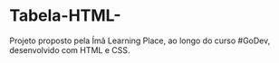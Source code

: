 # Tabela-HTML-
Projeto proposto pela Ímã Learning Place, ao longo do curso #GoDev, desenvolvido com HTML e CSS.
